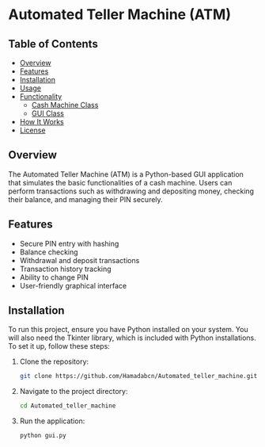 # Automated Teller Machine (ATM)

## Table of Contents
- [Overview](#overview)
- [Features](#features)
- [Installation](#installation)
- [Usage](#usage)
- [Functionality](#functionality)
  - [Cash Machine Class](#cash-machine-class)
  - [GUI Class](#gui-class)
- [How It Works](#how-it-works)
- [License](#license)

## Overview
The Automated Teller Machine (ATM) is a Python-based GUI application that simulates the basic functionalities of a cash machine. Users can perform transactions such as withdrawing and depositing money, checking their balance, and managing their PIN securely.

## Features
- Secure PIN entry with hashing
- Balance checking
- Withdrawal and deposit transactions
- Transaction history tracking
- Ability to change PIN
- User-friendly graphical interface

## Installation
To run this project, ensure you have Python installed on your system. You will also need the Tkinter library, which is included with Python installations. To set it up, follow these steps:

1. Clone the repository:
   ```bash
   git clone https://github.com/Hamadabcn/Automated_teller_machine.git

2. Navigate to the project directory:
   ```bash
   cd Automated_teller_machine

3. Run the application:
   ```bash
   python gui.py



